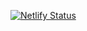 [![Netlify Status](https://api.netlify.com/api/v1/badges/408a122d-16b9-40a6-97aa-91713cfdddd0/deploy-status)](https://app.netlify.com/sites/jsslider911/deploys)

